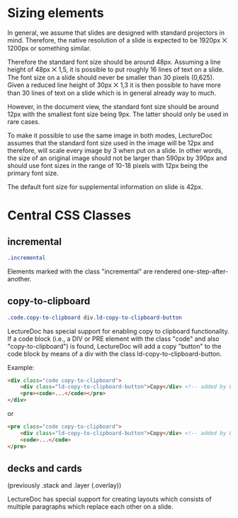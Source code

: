 # Sizing elements

In general, we assume that slides are designed with standard projectors in mind.
Therefore, the native resolution of a slide is expected to be 1920px ⨉ 1200px or something similar.

Therefore the standard font size should be around 48px. Assuming a line height of 48px ⨉ 1,5, it is possible to put roughly 16 lines of text on a slide. The font size on a slide should never be smaller than 30 pixels (0,625). Given a reduced line height of 30px ⨉ 1,3 it is then possible to have more than 30 lines of text on a slide which is in general already way to much.

However, in the document view, the standard font size should be around 12px with the smallest font size being 9px. The latter should only be used in rare cases.

To make it possible to use the same image in both modes, LectureDoc assumes that the standard font size used in the image will be 12px and therefore, will scale every image by 3 when put on a slide. In other words, the size of an original image should not be larger than 590px by 390px and should use font sizes in the range of 10-18 pixels with 12px being the primary font size.

The default font size for supplemental information on slide is 42px.

# Central CSS Classes 

## incremental

```css
.incremental
```

Elements marked with the class "incremental" are rendered one-step-after-another.


## copy-to-clipboard

```css
.code.copy-to-clipboard div.ld-copy-to-clipboard-button 
```

LectureDoc has special support for enabling copy to clipboard functionality. 
If a code block (i.e., a DIV or PRE element with the class "code" and also 
"copy-to-clipboard") is found, LectureDoc will add a copy "button" to the code
block by means of a div with the class ld-copy-to-clipboard-button.

Example:
```html
<div class="code copy-to-clipboard">
    <div class="ld-copy-to-clipboard-button">Copy</div> <!-- added by LectureDoc -->
    <pre><code>...</code></pre>
</div>
```

or

```html
<pre class="code copy-to-clipboard">
    <div class="ld-copy-to-clipboard-button">Copy</div> <!-- added by LectureDoc -->
    <code>...</code>
</pre>
```


## decks and cards

(previously .stack and .layer (.overlay)) 

LectureDoc has special support for creating layouts which consists of multiple 
paragraphs which replace each other on a slide.




